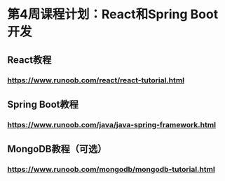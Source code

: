 # 第4周课程计划：React和Spring Boot开发

## React教程

### https://www.runoob.com/react/react-tutorial.html

## Spring Boot教程

### https://www.runoob.com/java/java-spring-framework.html

## MongoDB教程（可选）

### https://www.runoob.com/mongodb/mongodb-tutorial.html
